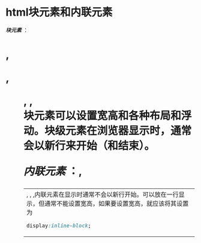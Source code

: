 # html块元素和内联元素

***块元素*** ：<h1>, <p>, <ul>, <table>,<div>块元素可以设置宽高和各种布局和浮动。块级元素在浏览器显示时，通常会以新行来开始（和结束）。

***内联元素*** ：<b>, <td>, <a>, <img>,<span>内联元素在显示时通常不会以新行开始。可以放在一行显示，但通常不能设置宽高，如果要设置宽高，就应该将其设置为

```css
display:inline-block;
```



